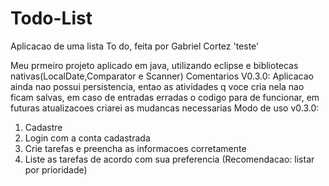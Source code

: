 # Todo-List
Aplicacao de uma lista To do, feita por Gabriel Cortez 'teste'

Meu prmeiro projeto aplicado em java, utilizando eclipse e bibliotecas nativas(LocalDate,Comparator e Scanner)
Comentarios V0.3.0: Aplicacao ainda nao possui persistencia, entao as atividades q voce cria nela nao ficam salvas, em caso de entradas erradas o codigo para de funcionar, em futuras atualizacoes criarei as mudancas necessarias
Modo de uso v0.3.0:
1. Cadastre
2. Login com a conta cadastrada
3. Crie tarefas e preencha as informacoes corretamente
4. Liste as tarefas de acordo com sua preferencia (Recomendacao: listar por prioridade)
